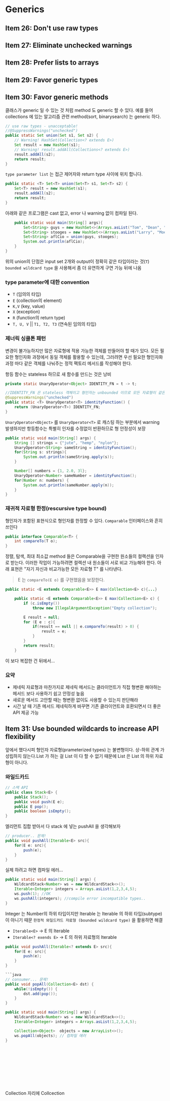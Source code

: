 # Generics

## Item 26: Don't use raw types

## Item 27: Eliminate unchecked warnings

## Item 28: Prefer lists to arrays

## Item 29: Favor generic types

## Item 30: Favor generic methods

클래스가 generic 일 수 있는 것 처럼 method 도 generic 할 수 있다.
예를 들어 collections 에 있는 알고리즘 관련 method(sort, binarysearch) 는 generic 하다.

```java
// use raw types - unacceptable!
//@SuppressWarnings("unchecked")
public static Set union(Set s1, Set s2) {
    // Warning! HashSet(Collection<? extends E>)
    Set result = new HashSet(s1);
    // Warning! result.addAll(Collections<? extends E>)
    result.addAll(s2);
    return result;
}
```

``type parameter list`` 는 접근 제어자와 return type 사이에 위치 합니다.

```java
public static <T> Set<T> union(Set<T> s1, Set<T> s2) {
    Set<T> result = new HashSet(s1);
    result.addAll(s2);
    return result;
}
```

아래와 같은 프로그램은 cast 없고, error 나 warning 없이 컴파일 된다.

```java
    public static void main(String[] args){
        Set<String> guys = new HashSet<>(Arrays.asList("Tom", "Dean", "Harry"));
        Set<String> stooges = new HashSet<>(Arrays.asList("Larry", "Moe", "Curly"));
        Set<String> aflCio = union(guys, stooges);
        System.out.println(aflCio);
    }
}
```
위의 union의 단점은 input set 2개와 output이 정확히 같은 타입이라는 것(``T``)
``bounded wildcard type`` 을 사용해서 좀 더 유연하게 구연 가능 뒤에 나옴

### type parameter에 대한 convention

- ``T`` (임의의 타입)
- ``E`` (collection의 element)
- ``K,V`` (key, value)
- ``X`` (exception)
- ``R`` (function의 return type)
- ``T, U, V`` || ``T1, T2, T3`` (연속된 임의의 타입)

### 제너릭 싱클톤 패턴

변경이 불가능하지만 많은 자료형에 적용 가능한 객체를 만들어야 할 때가 있다.
모든 필요한 형인자화 과정에서 동일 객체를 활용할 수 있는데, 그러려면 우선 필요한 형인자화 과정 마다 같은 객체를 나눠주는 정적 팩토리 메서드를 작성해야 한다.

항등 함수는 stateless 하므로 새 함수를 만드는 것은 낭비

```java
private static UnaryOperator<Object> IDENTITY_FN = t -> t;

//IDENTITY_FN 은 stateless 객체이고 형인자는 unbounded 이므로 모든 자료형이 같은 객체를 공유해도 된다.
@SuppressWarnings("unchecked")
public static <T> UnaryOperator<T> identityFunction() {
    return (UnaryOperator<T>) IDENTITY_FN;
}
```

``UnaryOperator<Object>`` 를  ``UnaryOperator<T>`` 로 캐스팅 하는 부분에서 warning 발생하지만
항등함수는 특별히 인자를 수정없이 반환하므로 형 안정성이 보장

```java
public static void main(String[] args) {
    String [] strings = {"jute", "hemp", "nylon"};
    UnaryOperator<String> sameString = identityFunction();
    for(String s: strings){
        System.out.println(sameString.apply(s));
    }

    Number[] numbers = {1, 2.0, 3l};
    UnaryOperator<Number> sameNumber = identityFunction();
    for(Number n: numbers) {
        System.out.println(sameNumber.apply(n));
    }
}
```

### 재귀적 자료형 한정(rescursive type bound)

형인자가 포함된 표현식으로 형인자를 한정할 수 있다.
``Comparable`` 인터페이스와 흔히 쓰인다

```java
public interface Comparable<T> {
    int compareTo(T o);
}
```

정렬, 탐색, 최대 최소값 method 들은 Comparable을 구현한 원소들의 컬랙션을 인자로 받는다.
이러한 작업이 가능하려면 컬렉션 내 원소들이 서로 비교 가능해야 한다.
아래 표현은 "자기 자신과 비교가능한 모든 자료형 T" 를 나타낸다.
> E 는 ``compareTo(E o)`` 를 구현했음을 보장한다.
```java
public static <E extends Comparable<E>> E max(Collection<E> c){...}
```

```java
    public static <E extends Comparable<E>> E max(Collection<E> c) {
        if (c.isEmpty())
            throw new IllegalArgumentException("Empty collection");

        E result = null;
        for (E e : c){
            if(result == null || e.compareTo(result) > 0) {
                result = e;
            }
        }
        return result;
    }
```
이 보다 복잡한 건 뒤에서...

### 요약

- 제네릭 자료형과 마찬가지로 제네릭 메서드는 클라이언트가 직접 형변환 해야하는 메서드 보다 사용하기 쉽고 안정성 높음
- 새로운 메서드 고안할 때는 형변환 없이도 사용할 수 있는지 판단해라
- 시간 날 때 기존 메서드 제네릭하게 바꾸면 기존 클라이언트와 호환되면서 더 좋은 API 제공 가능


## Item 31: Use bounded wildcards to increase API flexibility

앞에서 했다시피 형인자 자료형(prameterized types) 는 불변형이다.
상-하위 관계 가 성립하지 않는다.List<Object> 가 하는 걸 List<String> 이 다 할 수 없기 때문에 List<String> 은 List<Object> 의 하위 자료형이 아니다.

### 와일드카드

```java
// 스택 API
public class Stack<E> {
    public Stack();
    public void push(E e);
    public E pop();
    public boolean isEmpty();
}
```

엘리먼트 집합 받아서 다 stack 에 넣는 pushAll 을 생각해보자

```java
// producer.. 문제!
public void pushAll(Iterable<E> src){
    for(E e: src){
        push(e);
    }
}
```

실제 하려고 하면 컴파일 에러...

```java
public static void main(String[] args) {
    WildcardStack<Number> ws = new WildcardStack<>();
    Iterable<Integer> integers = Arrays.asList(1,2,3,4,5);
    ws.push(1); //OK
    ws.pushAll(integers); //compile error incompatible types..
}
 ```

Integer 는 Number의 하위 타입이지만 Iterable<Integer> 는 Iterable<Number> 의 하위 타입(subtype)이 아니기 때문
``한정적 와일드카드 자료형 (bounded wildcard type)`` 을 활용하면 해결

- ``Iterable<E>``  -> E 의 Iterable
- ``Iterable<? exends E>`` -> E 의 하위 자료형의 Iterable 

```java
public void pushAll(Iterable<? extends E> src){
    for(E e: src){
        push(e);
    }
}

```java
// consumer... 문제!
public void popAll(Collection<E> dst) {
    while(!isEmpty()) {
        dst.add(pop());
    }
}
```

```java
public static void main(String[] args) {
    WildcardStack<Number> ws = new WildcardStack<>();
    Iterable<Integer> integers = Arrays.asList(1,2,3,4,5);

    Collection<Object>  objects = new ArrayList<>();
    ws.popAll(objects); // 컴파일 에러
}
```

Collection<Number> 자리에 Collcection<Object> 가 들어가려 해서 발생. 

이 때는 E의 컬렉션이 아니라 E의 상위 자료형(supertpye) 컬렉션 이라고 해야 한다.
- ``Collection<E>``  -> E의 컬렉션
- ``Collection<? super E>`` -> E의 상위 타입의 컬렉션

```java
public void popAll(Collection<? super E> dst) {
    while(!isEmpty()) {
        dst.add(pop());
    }
}
```

- 객체의 생산자나 소비자 역할을 하는 메서드 인자의 자료형은 와일드카드로 해라
- 둘을 동시에 하는 메서드 인자는 와일드 카드 무쓸모 자료형이 정확히 일치해야 하기 때문

### PECS (Produce - Extends, Consumer - Super)

- 인자가 T 생산자 라면 ``<? extends T>``, T 소비자라면 ``<? super T>``

Stack 예를 들자면 pushAll의 인자 src 는 스택에 사용될 E 형의 객체 만드는 생산자이므로 extends
``public void pushAll(Iterable<? extends E> src)``
popAll 의 인자 dst 는 스택 내의 객체를 소비하므로 super..
``public void popAll(Collection<? super E> dst)``

앞서 했던 ``union(Set<E> e1, Set<E> e2)`` method 는 producer 이므로
``union(Set<? extends E> e1, Set<? extends E> e2)`` 로 하는게 좋다.

### return type 으로  와일드 카드를 쓰지 말 것

반환형으로 와일드카드가 나가면 사용자가 명시적 형변환을 해주어야 한다. 적절히만 쓰면 와일드 카드 자료형이 쓰인 것은 
사용자에게 거의 노출되지 않음. 
> 사용자가 와일드카드에 대해 고민한다면 클래스 API 설계가 잘못된 것이다.

### 명시적 형인자

위의 union 함수를 실제로 쓰면 컴파일 에러 발생 (java8 부턴 컴파일러 똑똑해져서 됨)

```java
Set<Integer> integers = ...;
Set<Double> doubles = ...;
Set<Number> numbers = union(integers, doubles);
// return type 추측을 못함...

Set<Number> numbers = Uniom.<Number>union(integers, doubles); // 명시적 형인자 전달
```

앞서 했던 max 는 다음과 같이 고칠 수 있다.
```java
    public static <T extends Comparable<? super T>> T max(Collection<? extends T> c) {
        if (c.isEmpty())
            throw new IllegalArgumentException("Empty collection");

        T result = null;
        for (T t : c){
            if(result == null || t.compareTo(result) > 0) {
                result = t;
            }
        }
        return result;
    }
```

2번 PECS 적용

- argument c에 적용한 것은 직관적. T 객체의 생산자 이므로
- ``Comparable<T>`` 는 언제나 T 인자를 소비해서 int 값을 반환함  따라서 consumer 니까 super 로 해야 함 . Comparable 과 Comparator는 모두 comsumer!
책의 예시로는 ``ScheduledFuture<?>`` 나옴. 이 인터페이스는 Future와 Delayed 인터페이스를 상속받는데
Delayed 인터페이스가 Comparable 을 extends 하고 있음. 즉 
``<T extends Comparable<T>>`` 이거로는 ``<ScheduledFuture extends Comparable<ScheduledFuture>>`` 이걸 추론할 수 있고
``<T extends Comparable<? super T>>`` 이거로는 ``<ScheduledFuture extends Comparable<Delayed (super ScheduledFuture)>>``
를 추론 할 수 있다.

### 형인자 vs 와일드카드 에선 와일드카드를 쓰자

```java
public static <E> void swap(List<E> list, int i, int j);
public static void swap(List<?> list, int i ,int j);
```
많은 method 가 형인자 형태와 와일드카드 형태 두가지로 표현 가능
public API 에서는 와일드카드가 좋음. 간단하기 때문에.

> 형인자가 메소드 선언에서만 나타나면 와일드카드로 바꾸자

```java
// 문제 있음
public static void swap(List<?> list, int i, int j){
    list.set(i, list.set(j, list.get(i)));
}
```

컴파일 에러 발생.  List<?> 에는 null 말고 어떤 것도 넣을 수 없기 때문
해결 방법으로 helper method 에서 타입 추론 도와주도록 함

```java
public static void swap(List<?> list, int i, int j) {
    swapHelper(list, i, j);
}

private static <E> void swapHelper(List<E> list, int i, int j) {
    list.set(i, list.set(j, list.get(i)));
}
```

### 요약

- 와일드카드 쓰면 좀 더 유연한 API 구현 가능
- 널리 쓰일 라이브러리라면 필수적으로 고려해야 한다
- PECS 암기하자 암기하자
- 모든 Comparable 과 Comparator 는 Consumer 이다

## Item 32: Combine generics and varargs judiciously

varargs 는 method args 를 다인자로 받을 수 있게 한 것
```java
static void func(int... ints);

//client
func(1,2,3,4);
```

내부적으로 인자를 ``array`` 에 보관. 인자가 generic 이면 ....
Heap Pollution 문제 생길 수 있다.
```java

```


## Item 33: Consider typesafe heterogeneous containers

Generic은 Set 이나 Map 같은 collection 이나 ThreadLocal 이나 AtomicReference 같은 하나의 원소만을 담는 컨테이너에
많이 쓰인다. 이 때 형인자를 받는 부분은 컨테이너임. 보통은 컨테이너당 type parameter 가 정해져 있다. 
이것을 유연하게 하나의 컨테이너에 여러 Type 이 담기면서도 형안정성을 유지할 수 있게 해보자.
즉 컨테이너가 아니라 key 값에 형인자를 지정하자. 

```java
// Typesafe heterogeneous container pattern 형 안전 다형성 컨테이너
public class Favorites {
    private Map<Class<?>, Object> favorites = new HashMap<>();

    public <T> void putFavorite(Class<T> type, T instance) {
        favorites.put(Objects.requireNonNull(type), instance);
    }

    public <T> T getFavorite(Class<T> type) {
        return type.cast(favorites.get(type));
    }
}

// client 부분
public static void main(String[] args) {
    Favorites f = new Favorites();
    f.putFavorite(String.class, "Java");
    f.putFavorite(Integer.class, 12345);

    String favoriteString = f.getFavorite(String.class);
    String favoriteInteger = f.getFavorite(Integer.class);
}
```
Favorites 객체는 형 안전(type 에 맞게 캐스팅해서 돌려줌 ``Class.cast``), 다형성(하나의 type 이 아닌 여러 type을 컨테이너 내부에 보관 ``Class<?>``)

- ``private Map<Class<?>, Object> favorites`` 여기서 map에 unbounded wildcard 쓰면 아무것도 못하지 않나요?

> 여기서 와일드 카드는 map의 타입이 아니라 key에 사용된다. 그래서 가능

- favorites 의 value가 그냥 Object 인데 괜찮나?

> type은 ``key`` 이고 해당 해당 type으로 알아서 ``value``를 캐스팅해주면 좋겠지만 java type system 이 그렇게 강력하진 않다. 하지만 우리는 그걸 알고 있으니 꺼내올 때 적용 해주면 됨

현재 Favorites 2가지 문제 있음

1. 악의적인 클라이언트가 형 안전성을 꺠뜨릴 수 있다.
```java
// client 부분
public static void main(String[] args) {
    Favorites f = new Favorites();
    Class a = String.class; // use raw type Class!
    f.putFavorite(a, 1234); // putFavorite 잘 작동함... key: String.class value: Integer
}
```
raw type을 사용하면 generic 을 passing 하기 때문에 문제 발생. dynamic type checking 을 해주어야 한다.
```java
    public <T> void putFavorite(Class<T> type, T instance) {
        favorites.put(Objects.requireNonNull(type), type.cast(instance));
    }
```
같은 전략을 쓰는 컬랙션 wrapper class: checkedSet, checkedList, checkedMap
```java
List safeList = Collections.checkedList(new ArrayList(), String.clss);
safeList.add(123); // ClassCastException 발생
```

2. 실체 불가능한 자료형(non-reifiable type) 에는 쓰일 수 없다.
- ``reifiable type`` : type 정보를 runtime 에서 전부 사용 가능. ex) primitive, non-generic, raw type, invocations of unbound wildcards
- ``non-reifiable type`` :  type erasure 에 의해 type 정보가 compile time 에서 지워짐 ex) unbound wildcard 를 제외한 generic

따라서 key로 ``String`` ``String[]`` 은 쓰일 수 있지만 List<String> 은 쓰일 수 없다. List<String> 의 class 객체를 얻을 수 없기 때문.
List<String> 이랑 List<Integer> 는  같은 class 객체 List.class를 공유한다.  만일 자료형 리터럴(List<String>.class)이 가능하면 Favorites 객체는 올바르게 동작 못할 것

### 해결책 
- 상위 자료형 토큰(super type token) 
상속과 reflection 사용해서 구현

``String.class``(클래스 리터럴) -> ``Class<String>`` (타입 토큰)
``???`` -> ``Class<List<String>>`` 얻을수 있다면  가능

#### Class.getGenericSuperClass()

- 바로 위 수퍼 클래스의 타입을 반환
- 수퍼 클래스가 parameterized type 이면 실제 타입 파라미터를 반영한 타입을 반환 

#### ParameterizedType.getActualTypeArguments()

- 실제 파라미터 정보를 구한다.

즉 다음과 같이 실제 타입을 구할 수 있다
```java
class Super<T> {}
class Sub extends Super<List<String>> {}
Sub sub = new Sub();
Type typeOfGenericSuperclass = sub.getClass().getGenericSuperclass(); //Super<List<String>>
Type actualType = ((ParameterizedType) typeOfGenericSuperclass).getActualTypeArguments()[0]; // List<String>
```

### 한정적 자료형 토큰(bound type parameter)
Favorites 가 사용하는 자료형 토큰은 비한정적(unbound). get put 에 전달되는 argument를 제한 하고 싶을 때에는 한정적 자료형

annotation API: 한정적 자료형 토큰 많이 씀
```java
public <T extends Annotation> T getAnnotation(Class<T> annotationType)
```

- getAnnotation
이따 추가